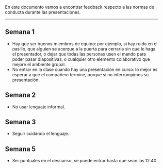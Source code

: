 En este documento vamos a encontrar feedback respecto a las normas de  conducta durante las presentaciones.
****
## Semana 1
+ Hay que ser buenos miembros de equipo: por ejemplo, si hay ruido en el pasillo, que alguien se acerque a la puerta para cerrarla sin que lo haga el presentador, o dejar que todas las personas usen el mando para poder pasar diapositivas, o cualquier otro elemento colaborativo que mejore el ambiente grupal.
+ No entrar en la clase cuando hay una presentación en curso: lo mejor es esperar a que el compañero termine, porque si no interrumpimos su presentación. 

## Semana 2
+ No usar lenguaje informal.

## Semana 3
+ Seguir cuidando el lenguaje.

## Semana 5
+ Ser puntuales en el descanso, se puede entrar hasta que sean las 12.40.

